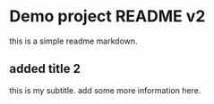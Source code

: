 # Demo project README v2
this is a simple readme markdown.

## added title 2
this is my subtitle.
add some more information here.
